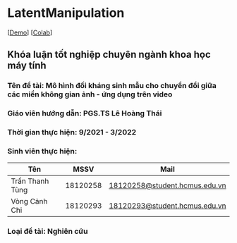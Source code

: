 # LatentManipulation
[[Demo](https://www.youtube.com/watch?v=QkNMnZRGeCs)]
[[Colab](https://colab.research.google.com/github/tungrg/LatentManipulation/blob/master/Demo.ipynb)]
## Khóa luận tốt nghiệp chuyên ngành khoa học máy tính

### Tên đề tài: Mô hình đối kháng sinh mẫu cho chuyển đổi giữa các miền không gian ảnh - ứng dụng trên video

### Giáo viên hướng dẫn: PGS.TS Lê Hoàng Thái

### Thời gian thực hiện: 9/2021 - 3/2022

### Sinh viên thực hiện:

| Tên | MSSV | Mail |
| ------------ | ------------- | ------------- |
| Trần Thanh Tùng | 18120258 | 18120258@student.hcmus.edu.vn |
| Vòng Cảnh Chi | 18120293 | 18120293@student.hcmus.edu.vn |

### Loại đề tài: Nghiên cứu
